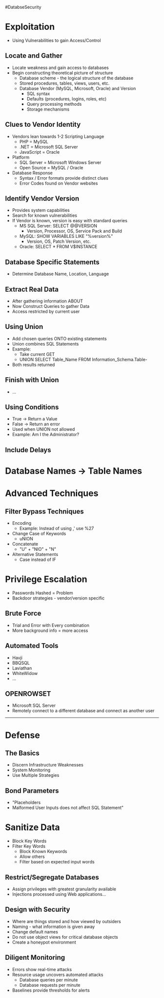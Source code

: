 #DatabseSecurity
# Exploitation
- Using Vulnerabilities to gain Access/Control

## Locate and Gather
- Locate weakness and gain access to databases
- Begin constructing theoretical picture of structure
	- Database scheme - the logical structure of the database
	- Stored procedures, tables, views, users, etc.
	- Database Vendor (MySQL, Microsoft, Oracle) and Version
		- SQL syntax
		- Defaults (procedures, logins, roles, etc)
		- Query processing methods
		- Storage mechanisms

## Clues to Vendor Identity
- Vendors lean towards 1-2 Scripting Language
	- PHP = MySQL
	- .NET = Microsoft SQL Server
	- JavaScript = Oracle
- Platform
	- SQL Server = Microsoft Windows Server
	- Open Source = MySQL / Oracle
- Database Response
	- Syntax / Error formats provide distinct clues
	- Error Codes found on Vendor websites

## Identify Vendor Version
- Provides system capabilities
- Search for known vulnerabilities
- If Vendor is known, version is easy with standard queries
	- MS SQL Server: SELECT @@VERSION
		- Version, Processor, OS, Service Pack and Build
	- MySQL: SHOW VARIABLES LIKE "%version%"
		- Version, OS, Patch Version, etc.
	- Oracle: SELECT * FROM V$INSTANCE

## Database Specific Statements
- Determine Database Name, Location, Language

## Extract Real Data
- After gathering information ABOUT
- Now Construct Queries to gather Data
- Access restricted by current user

## Using Union
- Add chosen queries ONTO existing statements
- Union combines SQL Statements
- Example:
	- Take current GET
	- UNION SELECT Table_Name FROM Information_Schema.Table-
- Both results returned

## Finish with Union
- ...

## Using Conditions
- True -> Return a Value
- False -> Return an error
- Used when UNION not allowed
- Example: Am I the Administrator?

## Include Delays

# Database Names -> Table Names


# Advanced Techniques
## Filter Bypass Techniques
- Encoding 
	- Example: Instead of using ,' use %27
- Change Case of Keywords
	- uNION
- Concatenate
	- "U" + "NIO" + "N"
- Alternative Statements
	- Case instead of IF

# Privilege Escalation
- Passwords Hashed = Problem
- Backdoor strategies - vendor/version specific

## Brute Force
- Trial and Error with Every combination
- More background info = more access

## Automated Tools
- Havji
- BBQSQL
- Laviathan
- WhiteWidow
- ...

## OPENROWSET
- Microsoft SQL Server
- Remotely connect to a different database and connect as another user

<hr>

# Defense
## The Basics
- Discern Infrastructure Weaknesses
- System Monitoring
- Use Multiple Strategies

## Bond Parameters
- "Placeholders
- Malformed User Inputs does not affect SQL Statement"

# Sanitize Data
- Block Key Words
- Filter Key Words
	- Block Known Keywords
	- Allow others
	- Filter based on expected input words

## Restrict/Segregate Databases
- Assign privileges with greatest granularity available
- Injections processed using Web applications...

## Design with Security
- Where are things stored and how viewed by outsiders
- Naming - what information is given away
- Change default names
- Do not use object views for critical database objects
- Create a honeypot environment

## Diligent Monitoring
- Errors show real-time attacks
- Resource usage uncovers automated attacks
	- Database queries per minute
	- Database requests per minute
- Baselines provide thresholds for alerts